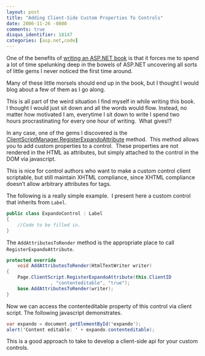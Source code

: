 ```yaml
---
layout: post
title: "Adding Client-Side Custom Properties To Controls"
date: 2006-11-26 -0800
comments: true
disqus_identifier: 18147
categories: [asp.net,code]
---
```

One of the benefits of [writing an
ASP.NET book](http://haacked.com/archive/2006/11/19/Writing_A_Book.aspx "Writing A Book")
is that it forces me to spend a lot of time spelunking deep in the
bowels of ASP.NET uncovering all sorts of little gems I never noticed
the first time around.

Many of these little morsels should end up in the book, but I thought I
would blog about a few of them as I go along. 

This is all part of the weird situation I find myself in while writing
this book. I thought I would just sit down and all the words would flow.
Instead, no matter how motivated I am, everytime I sit down to write I
spend two hours procrastinating for every one hour of writing.  What
gives!?

In any case, one of the gems I discovered is the
[ClientScriptManager.RegisterExpandoAttribute](http://msdn2.microsoft.com/en-US/library/system.web.ui.clientscriptmanager.registerexpandoattribute(VS.80).aspx "MSDN Documentation on ClientScriptManager.RegisterExpandoAttribute")
method.  This method allows you to add custom properties to a
control.  These properties are not rendered in the HTML as attributes,
but simply attached to the control in the DOM via javascript.

This is nice for control authors who want to make a custom control
client scriptable, but still maintain XHTML compliance, since XHTML
compliance doesn’t allow arbitrary attributes for tags.

The following is a really simple example.  I present here a custom
control that inherits from `Label`.

```csharp
public class ExpandoControl : Label
{
    //Code to be filled in.
}
```

The `AddAttributesToRender` method is the appropriate place to call
`RegisterExpandoAttribute`.

```csharp
protected override 
    void AddAttributesToRender(HtmlTextWriter writer)
{
    Page.ClientScript.RegisterExpandoAttribute(this.ClientID
                , "contenteditable", "true");
    base.AddAttributesToRender(writer);
}
```

Now we can access the contenteditable property of this control via
client script. The following javascript demonstrates.

```csharp
var expando = document.getElementById('expando');
alert('Content editable: ' + expando.contenteditable);
```

This is a good approach to take to develop a client-side api for your
custom controls.

